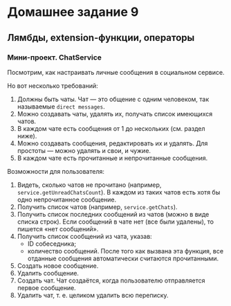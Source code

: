 # Домашнее задание 9

## Лямбды, extension-функции, операторы

### Мини-проект. ChatService

Посмотрим, как настраивать личные сообщения в социальном сервисе.

Но вот несколько требований:
1. Должны быть чаты. Чат — это общение с одним человеком, так называемые `direct messages`.
2. Можно создавать чаты, удалять их, получать список имеющихся чатов.
3. В каждом чате есть сообщения от 1 до нескольких (см. раздел ниже).
4. Можно создавать сообщения, редактировать их и удалять. Для простоты — можно удалять и свои, и чужие.
5. В каждом чате есть прочитанные и непрочитанные сообщения.

Возможности для пользователя:
1. Видеть, сколько чатов не прочитано (например, `service.getUnreadChatsCount`). В каждом из таких чатов есть хотя бы одно непрочитанное сообщение.
2. Получить список чатов (например, `service.getChats`).
3. Получить список последних сообщений из чатов (можно в виде списка строк). Если сообщений в чате нет (все были удалены), то пишется «нет сообщений».
4. Получить список сообщений из чата, указав:
    * ID собеседника;
    * количество сообщений.
После того как вызвана эта функция, все отданные сообщения автоматически считаются прочитанными.
5. Создать новое сообщение.
6. Удалить сообщение.
7. Создать чат. Чат создаётся, когда пользователю отправляется первое сообщение.
8. Удалить чат, т. е. целиком удалить всю переписку.